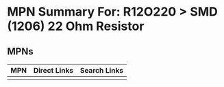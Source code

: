 



# MPN Summary For: R12O220 > SMD (1206) 22 Ohm Resistor

## MPNs
  

|MPN|Direct Links|Search Links|
| :--- | :--- | :--- |
||||
